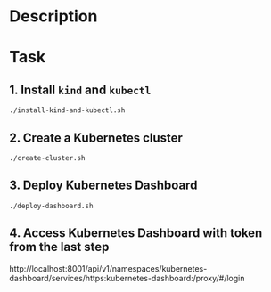 # Description

# Task

## 1. Install `kind` and `kubectl`
```
./install-kind-and-kubectl.sh
```

## 2. Create a Kubernetes cluster
```
./create-cluster.sh
```

## 3. Deploy Kubernetes Dashboard
```
./deploy-dashboard.sh
```

## 4. Access Kubernetes Dashboard with token from the last step
http://localhost:8001/api/v1/namespaces/kubernetes-dashboard/services/https:kubernetes-dashboard:/proxy/#/login

